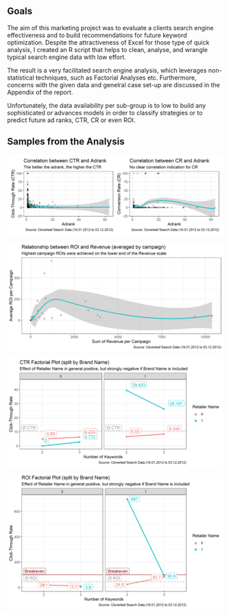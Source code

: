 Goals
-------------------

The aim of this marketing project was to evaluate a clients search engine effectiveness and to build recommendations for future keyword optimization. Despite the attractiveness of Excel for those type of quick analysis, I created an R script that helps to clean, analyse, and wrangle typical search engine data with low effort. 

The result is a very facilitated search engine analysis, which leverages non-statistical techniques, such as Factorial Analyses etc. Furthermore, concerns with the given data and genelral case set-up are discussed in the Appendix of the report.

Unfortunately, the data availability per sub-group is to low to build any sophisticated or advances models in order to classify strategies or to predict future ad ranks, CTR, CR or even ROI.

Samples from the Analysis 
-------------------

![](plots/05_visualcorrelation.png)

![](plots/07_ROI+RevenueRelationship.png)

![](plots/09_FactorialPlotCTR.png)

![](plots/10_FactorialPlotROI.png)


